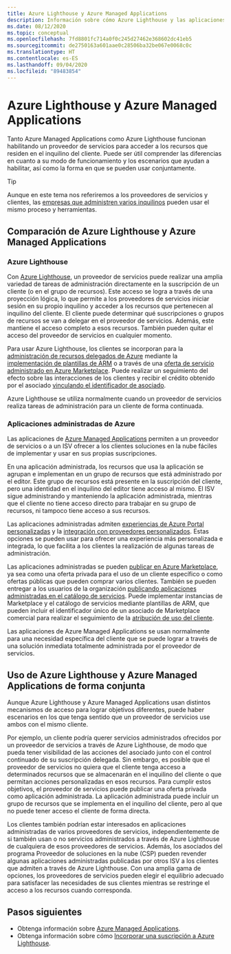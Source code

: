 ```yaml
---
title: Azure Lighthouse y Azure Managed Applications
description: Información sobre cómo Azure Lighthouse y las aplicaciones administradas de Azure pueden ayudar a habilitar distintos escenarios y cómo se pueden usar juntos.
ms.date: 08/12/2020
ms.topic: conceptual
ms.openlocfilehash: 7fd8801fc714a0f0c245d27462e368602dc41eb5
ms.sourcegitcommit: de2750163a601aae0c28506ba32be067e0068c0c
ms.translationtype: HT
ms.contentlocale: es-ES
ms.lasthandoff: 09/04/2020
ms.locfileid: "89483854"
---
```

# <a name="azure-lighthouse-and-azure-managed-applications"></a>Azure Lighthouse y Azure Managed Applications

Tanto Azure Managed Applications como Azure Lighthouse funcionan habilitando un proveedor de servicios para acceder a los recursos que residen en el inquilino del cliente. Puede ser útil comprender las diferencias en cuanto a su modo de funcionamiento y los escenarios que ayudan a habilitar, así como la forma en que se pueden usar conjuntamente.

> [!TIP]
> Aunque en este tema nos referiremos a los proveedores de servicios y clientes, las [empresas que administren varios inquilinos](enterprise.md) pueden usar el mismo proceso y herramientas.

## <a name="comparing-azure-lighthouse-and-azure-managed-applications"></a>Comparación de Azure Lighthouse y Azure Managed Applications

### <a name="azure-lighthouse"></a>Azure Lighthouse

Con [Azure Lighthouse](../overview.md), un proveedor de servicios puede realizar una amplia variedad de tareas de administración directamente en la suscripción de un cliente (o en el grupo de recursos). Este acceso se logra a través de una proyección lógica, lo que permite a los proveedores de servicios iniciar sesión en su propio inquilino y acceder a los recursos que pertenecen al inquilino del cliente. El cliente puede determinar qué suscripciones o grupos de recursos se van a delegar en el proveedor de servicios. Además, este mantiene el acceso completo a esos recursos. También pueden quitar el acceso del proveedor de servicios en cualquier momento.

Para usar Azure Lighthouse, los clientes se incorporan para la [administración de recursos delegados de Azure](azure-delegated-resource-management.md) mediante la [implementación de plantillas de ARM](../how-to/onboard-customer.md) o a través de una [oferta de servicio administrado en Azure Marketplace](managed-services-offers.md). Puede realizar un seguimiento del efecto sobre las interacciones de los clientes y recibir el crédito obtenido por el asociado [vinculando el identificador de asociado](../how-to/partner-earned-credit.md).

Azure Lighthouse se utiliza normalmente cuando un proveedor de servicios realiza tareas de administración para un cliente de forma continuada.

### <a name="azure-managed-applications"></a>Aplicaciones administradas de Azure

Las aplicaciones de [Azure Managed Applications](../../azure-resource-manager/managed-applications/overview.md) permiten a un proveedor de servicios o a un ISV ofrecer a los clientes soluciones en la nube fáciles de implementar y usar en sus propias suscripciones.

En una aplicación administrada, los recursos que usa la aplicación se agrupan e implementan en un grupo de recursos que está administrado por el editor. Este grupo de recursos está presente en la suscripción del cliente, pero una identidad en el inquilino del editor tiene acceso al mismo. El ISV sigue administrando y manteniendo la aplicación administrada, mientras que el cliente no tiene acceso directo para trabajar en su grupo de recursos, ni tampoco tiene acceso a sus recursos.

Las aplicaciones administradas admiten [experiencias de Azure Portal personalizadas](../../azure-resource-manager/managed-applications/concepts-view-definition.md) y la [integración con proveedores personalizados](../../azure-resource-manager/managed-applications/tutorial-create-managed-app-with-custom-provider.md). Estas opciones se pueden usar para ofrecer una experiencia más personalizada e integrada, lo que facilita a los clientes la realización de algunas tareas de administración.

Las aplicaciones administradas se pueden [publicar en Azure Marketplace](../../azure-resource-manager/managed-applications/publish-marketplace-app.md), ya sea como una oferta privada para el uso de un cliente específico o como ofertas públicas que pueden comprar varios clientes. También se pueden entregar a los usuarios de la organización [publicando aplicaciones administradas en el catálogo de servicios](../../azure-resource-manager/managed-applications/publish-service-catalog-app.md). Puede implementar instancias de Marketplace y el catálogo de servicios mediante plantillas de ARM, que pueden incluir el identificador único de un asociado de Marketplace comercial para realizar el seguimiento de la [atribución de uso del cliente](../../marketplace/azure-partner-customer-usage-attribution.md).

Las aplicaciones de Azure Managed Applications se usan normalmente para una necesidad específica del cliente que se puede lograr a través de una solución inmediata totalmente administrada por el proveedor de servicios.

## <a name="using-azure-lighthouse-and-azure-managed-applications-together"></a>Uso de Azure Lighthouse y Azure Managed Applications de forma conjunta

Aunque Azure Lighthouse y Azure Managed Applications usan distintos mecanismos de acceso para lograr objetivos diferentes, puede haber escenarios en los que tenga sentido que un proveedor de servicios use ambos con el mismo cliente.

Por ejemplo, un cliente podría querer servicios administrados ofrecidos por un proveedor de servicios a través de Azure Lighthouse, de modo que pueda tener visibilidad de las acciones del asociado junto con el control continuado de su suscripción delegada. Sin embargo, es posible que el proveedor de servicios no quiera que el cliente tenga acceso a determinados recursos que se almacenarán en el inquilino del cliente o que permitan acciones personalizadas en esos recursos. Para cumplir estos objetivos, el proveedor de servicios puede publicar una oferta privada como aplicación administrada. La aplicación administrada puede incluir un grupo de recursos que se implementa en el inquilino del cliente, pero al que no puede tener acceso el cliente de forma directa.

Los clientes también podrían estar interesados en aplicaciones administradas de varios proveedores de servicios, independientemente de si también usan o no servicios administrados a través de Azure Lighthouse de cualquiera de esos proveedores de servicios. Además, los asociados del programa Proveedor de soluciones en la nube (CSP) pueden revender algunas aplicaciones administradas publicadas por otros ISV a los clientes que admiten a través de Azure Lighthouse. Con una amplia gama de opciones, los proveedores de servicios pueden elegir el equilibrio adecuado para satisfacer las necesidades de sus clientes mientras se restringe el acceso a los recursos cuando corresponda.

## <a name="next-steps"></a>Pasos siguientes

- Obtenga información sobre [Azure Managed Applications](../../azure-resource-manager/managed-applications/overview.md).
- Obtenga información sobre cómo [Incorporar una suscripción a Azure Lighthouse](../how-to/onboard-customer.md).
